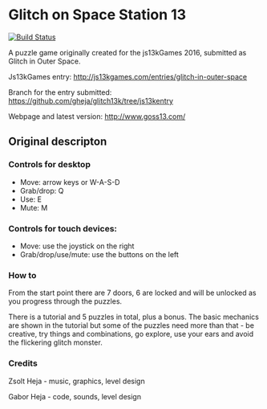 # Glitch on Space Station 13

[![Build Status](https://travis-ci.org/gheja/glitch13k.svg?branch=master)](https://travis-ci.org/gheja/glitch13k)

A puzzle game originally created for the js13kGames 2016, submitted as Glitch in Outer Space.

Js13kGames entry: http://js13kgames.com/entries/glitch-in-outer-space

Branch for the entry submitted: https://github.com/gheja/glitch13k/tree/js13kentry

Webpage and latest version: http://www.goss13.com/

## Original descripton

### Controls for desktop
  * Move: arrow keys or W-A-S-D
  * Grab/drop: Q
  * Use: E
  * Mute: M


### Controls for touch devices:
  * Move: use the joystick on the right
  * Grab/drop/use/mute: use the buttons on the left


### How to

From the start point there are 7 doors, 6 are locked and will be unlocked as you progress through the puzzles.

There is a tutorial and 5 puzzles in total, plus a bonus. The basic mechanics are shown in the tutorial but some of the puzzles need more than that - be creative, try things and combinations, go explore, use your ears and avoid the flickering glitch monster.


### Credits

Zsolt Heja - music, graphics, level design

Gabor Heja - code, sounds, level design
